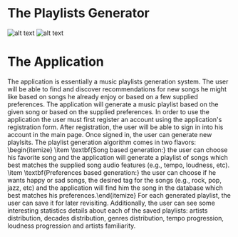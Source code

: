 # The Playlists Generator
![alt text](https://i.imgur.com/UX9EP4P.png) ![alt text](https://i.imgur.com/UX9EP4P.png)


# The Application
The application is essentially a music playlists generation system.  The user will be able to find and discover recommendations for new songs he might like based on songs he already enjoy or based on a few supplied preferences. The application will generate a music playlist based on the given song or based on the supplied preferences. In order to use the application the user must first register an account using the application's registration form. After registration, the user will be able to sign in into his account in the main page. Once signed in, the user can generate new playlsits. The playlist generation algorithm comes in two flavors: \begin{itemize} \item \textbf{Song based generation:} the user can choose his favorite song and the application will generate a playlist of songs which best matches the supplied song audio features (e.g., tempo, loudness, etc). \item \textbf{Preferences based generation:} the user can choose if he wants happy or sad songs, the desired tag for the songs (e.g., rock, pop, jazz, etc)  and the application will find him the song in the database which best matches his preferences.\end{itemize} For each generated playlist, the user can save it for later revisiting. Additionally, the user can see some interesting statistics details about each of the saved playlists: artists distribution, decades distribution, genres distribution, tempo progression, loudness progression and artists familiarity.
